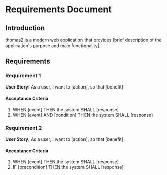 # Requirements Document

## Introduction

thomas2 is a modern web application that provides [brief description of the application's purpose and main functionality].

## Requirements

### Requirement 1

**User Story:** As a user, I want to [action], so that [benefit]

#### Acceptance Criteria

1. WHEN [event] THEN the system SHALL [response]
2. WHEN [event] AND [condition] THEN the system SHALL [response]

### Requirement 2

**User Story:** As a user, I want to [action], so that [benefit]

#### Acceptance Criteria

1. WHEN [event] THEN the system SHALL [response]
2. IF [precondition] THEN the system SHALL [response]
